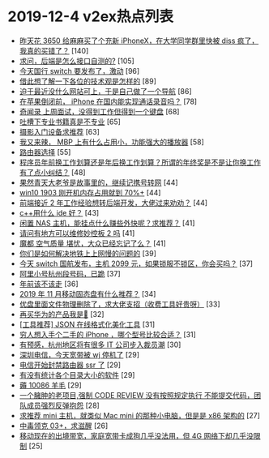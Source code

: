 # 2019-12-4 v2ex热点列表

+ [昨天花 3650 给麻麻买了个充新 iPhoneX，在大学同学群里快被 diss 疯了，我真的买错了？](https://www.v2ex.com/t/625895#reply140) [140]
+ [求问，后端是怎么接口自测的?](https://www.v2ex.com/t/625803#reply105) [105]
+ [今天国行 switch 要发布了，激动](https://www.v2ex.com/t/625731#reply96) [96]
+ [借此想了解一下各位的技术观是怎样的](https://www.v2ex.com/t/625734#reply89) [89]
+ [迫于最近没什么网站可上，于是自己做了一个导航](https://www.v2ex.com/t/625799#reply86) [86]
+ [在苹果倒闭前， iPhone 在国内能实现通话录音吗？](https://www.v2ex.com/t/625837#reply78) [78]
+ [奇闻录 上周面试，没得到工作但得到一个键盘](https://www.v2ex.com/t/625886#reply68) [68]
+ [吐槽下专业书籍真是不专业](https://www.v2ex.com/t/625756#reply65) [65]
+ [摄影入门设备求推荐](https://www.v2ex.com/t/625896#reply63) [63]
+ [我又来辣， MBP 上有什么占用小，功能强大的播放器](https://www.v2ex.com/t/625729#reply58) [58]
+ [路由器选择](https://www.v2ex.com/t/625828#reply55) [55]
+ [程序员年前换工作划算还是年后换工作划算？所谓的年终奖是不是让你换工作有了点小纠结？](https://www.v2ex.com/t/625730#reply48) [48]
+ [果然青天大老爷是故事里的，继续记携号转网](https://www.v2ex.com/t/625933#reply44) [44]
+ [win10 1903 刚开机内存占用就到 70%+](https://www.v2ex.com/t/625738#reply44) [44]
+ [前端接近 2 年工作经验想转后端开发，大佬过来劝劝？](https://www.v2ex.com/t/625770#reply44) [44]
+ [c++用什么 ide 好？](https://www.v2ex.com/t/625936#reply43) [43]
+ [闲置 NAS 主机，能挂点什么赚些外快呢？求推荐？](https://www.v2ex.com/t/625712#reply41) [41]
+ [请问有地方可以维修妙控板 2 吗](https://www.v2ex.com/t/625735#reply41) [41]
+ [魔都 空气质量 堪忧，大众已经忘记了么？](https://www.v2ex.com/t/625825#reply41) [41]
+ [你们是如何解决地铁上上网慢的问题的](https://www.v2ex.com/t/625780#reply39) [39]
+ [今天 switch 国航发布，主机 2099 元，如果锁服不锁区，你会买吗？](https://www.v2ex.com/t/625768#reply37) [37]
+ [阿里小号杭州段号码，已跪](https://www.v2ex.com/t/625791#reply37) [37]
+ [年前该不该走](https://www.v2ex.com/t/625772#reply36) [36]
+ [2019 年 11 月移动固态盘有什么推荐？](https://www.v2ex.com/t/625739#reply34) [34]
+ [优盘里面文件物理删除了，求大佬支招（收费工具好贵呀）](https://www.v2ex.com/t/625892#reply33) [33]
+ [再买华为的产品我是🐶](https://www.v2ex.com/t/626007#reply32) [32]
+ [[工具推荐] JSON 在线格式化美化工具](https://www.v2ex.com/t/625747#reply31) [31]
+ [穷人想入手个二手的 iPhone ，哪个型号比较合适？](https://www.v2ex.com/t/625851#reply31) [31]
+ [有预感，杭州地区将有很多 IT 公司步入裁员潮](https://www.v2ex.com/t/625840#reply30) [30]
+ [深圳电信，今天宽带被 wj 停机了](https://www.v2ex.com/t/625967#reply29) [29]
+ [电信开始封禁路由器 ssr 了](https://www.v2ex.com/t/625980#reply29) [29]
+ [有没有统计各个目录大小的软件](https://www.v2ex.com/t/625725#reply29) [29]
+ [薅 10086 羊毛](https://www.v2ex.com/t/625855#reply29) [29]
+ [一个臃肿的老项目,强制 CODE REVIEW 没有按照规定执行 不能提交代码，团队成员强烈反弹抱怨](https://www.v2ex.com/t/625969#reply28) [28]
+ [求推荐 mini 主机，就类似 Mac mini 的那种小电脑，但是是 x86 架构的](https://www.v2ex.com/t/625789#reply27) [27]
+ [中毒领克 03+，求滋醒](https://www.v2ex.com/t/625880#reply26) [26]
+ [移动现在的出境带宽，家庭宽带卡成狗几乎没法用，但 4G 网络下却几乎没限制](https://www.v2ex.com/t/625748#reply25) [25]
